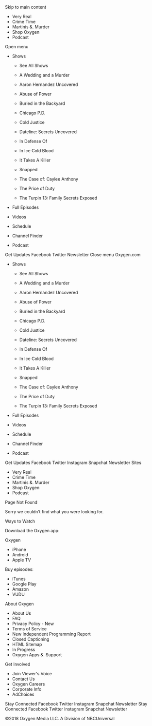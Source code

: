 Skip to main content

*   Very Real
*   Crime Time
*   Martinis &. Murder
*   Shop Oxygen
*   Podcast

Open menu

*   Shows
    
    *   See All Shows
    
    *   A Wedding and a Murder
    *   Aaron Hernandez Uncovered
    *   Abuse of Power
    *   Buried in the Backyard
    *   Chicago P.D.
    *   Cold Justice
    *   Dateline: Secrets Uncovered
    
    *   In Defense Of
    *   In Ice Cold Blood
    *   It Takes A Killer
    *   Snapped
    *   The Case of: Caylee Anthony
    *   The Price of Duty
    *   The Turpin 13: Family Secrets Exposed
*   Full Episodes
*   Videos
*   Schedule
*   Channel Finder
*   Podcast

Get Updates Facebook Twitter Newsletter Close menu Oxygen.com

*   Shows
    
    *   See All Shows
    
    *   A Wedding and a Murder
    *   Aaron Hernandez Uncovered
    *   Abuse of Power
    *   Buried in the Backyard
    *   Chicago P.D.
    *   Cold Justice
    *   Dateline: Secrets Uncovered
    
    *   In Defense Of
    *   In Ice Cold Blood
    *   It Takes A Killer
    *   Snapped
    *   The Case of: Caylee Anthony
    *   The Price of Duty
    *   The Turpin 13: Family Secrets Exposed
*   Full Episodes
*   Videos
*   Schedule
*   Channel Finder
*   Podcast

Get Updates Facebook Twitter Instagram Snapchat Newsletter Sites

*   Very Real
*   Crime Time
*   Martinis &. Murder
*   Shop Oxygen
*   Podcast

Page Not Found

Sorry we couldn’t find what you were looking for.

Ways to Watch

Download the Oxygen app:

Oxygen

*   iPhone
*   Android
*   Apple TV

Buy episodes:

*   iTunes
*   Google Play
*   Amazon
*   VUDU

About Oxygen

*   About Us
*   FAQ
*   Privacy Policy - New
*   Terms of Service
*   New Independent Programming Report
*   Closed Captioning
*   HTML Sitemap
*   In Progress
*   Oxygen Apps &. Support

Get Involved

*   Join Viewer's Voice
*   Contact Us
*   Oxygen Careers
*   Corporate Info
*   AdChoices

Stay Connected Facebook Twitter Instagram Snapchat Newsletter Stay Connected Facebook Twitter Instagram Snapchat Newsletter

©2018 Oxygen Media LLC. A Division of NBCUniversal